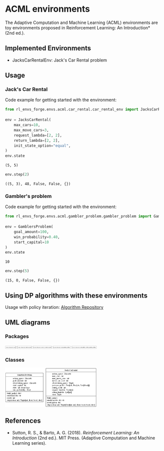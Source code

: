 # ACML environments

The Adaptive Computation and Machine Learning (ACML) environments are toy environments proposed in Reinforcement Learning: An Introduction* (2nd ed.).

## Implemented Environments
- JacksCarRentalEnv: Jack's Car Rental problem

## Usage

### Jack's Car Rental
Code example for getting started with the environment:

```python
from rl_envs_forge.envs.acml.car_rental.car_rental_env import JacksCarRental

env = JacksCarRental(
    max_cars=10,
    max_move_cars=3,
    request_lambda=[2, 2],
    return_lambda=[2, 2],
    init_state_option="equal",
)
env.state
```

```output
(5, 5)
```

```python
env.step(2)
```

```output
((5, 3), 48, False, False, {})
```

### Gambler's problem
Code example for getting started with the environment:

```python
from rl_envs_forge.envs.acml.gambler_problem.gambler_problem import GamblersProblem

env = GamblersProblem(
    goal_amount=100, 
    win_probability=0.40, 
    start_capital=10
)
env.state
```

```output
10
```

```python
env.step(5)
```

```output
(15, 0, False, False, {})
```

## Using DP algorithms with these environments
Usage with policy iteration: [Algorithm Repository](https://github.com/mariusdgm/phd-rl-algos)

## UML diagrams

### Packages

<img src="../../../docs/diagrams/acml/packages_acml.png" alt="Pakages UML" width="300">

### Classes

<img src="../../../docs/diagrams/acml/classes_acml.png" alt="Classes UML" width="300">

## References

- Sutton, R. S., & Barto, A. G. (2018). *Reinforcement Learning: An Introduction* (2nd ed.). MIT Press. (Adaptive Computation and Machine Learning series).